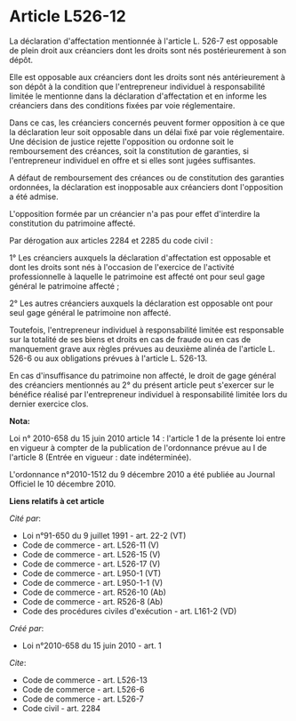 # Article L526-12

La déclaration d'affectation mentionnée à l'article L. 526-7 est opposable de plein droit aux créanciers dont les droits sont
nés postérieurement à son dépôt. 

Elle est opposable aux créanciers dont les droits sont nés antérieurement à son dépôt à la condition que l'entrepreneur
individuel à responsabilité limitée le mentionne dans la déclaration d'affectation et en informe les créanciers dans des
conditions fixées par voie réglementaire. 

Dans ce cas, les créanciers concernés peuvent former opposition à ce que la déclaration leur soit opposable dans un délai
fixé par voie réglementaire. Une décision de justice rejette l'opposition ou ordonne soit le remboursement des créances, soit
la constitution de garanties, si l'entrepreneur individuel en offre et si elles sont jugées suffisantes.

A défaut de remboursement des créances ou de constitution des garanties ordonnées, la déclaration est inopposable aux
créanciers dont l'opposition a été admise.

L'opposition formée par un créancier n'a pas pour effet d'interdire la constitution du patrimoine affecté. 

Par dérogation aux articles 2284 et 2285 du code civil : 

1° Les créanciers auxquels la déclaration d'affectation est opposable et dont les droits sont nés à l'occasion de l'exercice
de l'activité professionnelle à laquelle le patrimoine est affecté ont pour seul gage général le patrimoine affecté ; 

2° Les autres créanciers auxquels la déclaration est opposable ont pour seul gage général le patrimoine non affecté. 

Toutefois, l'entrepreneur individuel à responsabilité limitée est responsable sur la totalité de ses biens et droits en cas
de fraude ou en cas de manquement grave aux règles prévues au deuxième alinéa de l'article L. 526-6 ou aux obligations
prévues à l'article L. 526-13. 

En cas d'insuffisance du patrimoine non affecté, le droit de gage général des créanciers mentionnés au 2° du présent article
peut s'exercer sur le bénéfice réalisé par l'entrepreneur individuel à responsabilité limitée lors du dernier exercice clos.

**Nota:**

Loi n° 2010-658 du 15 juin 2010 article 14 : l'article 1 de la présente loi entre en vigueur à compter de la publication de
l'ordonnance prévue au I de l'article 8 (Entrée en vigueur : date indéterminée).

L'ordonnance n°2010-1512 du 9 décembre 2010 a été publiée au Journal Officiel le 10 décembre 2010.

**Liens relatifs à cet article**

_Cité par_:

  - Loi n°91-650 du 9 juillet 1991 - art. 22-2 (VT)
  - Code de commerce - art. L526-11 (V)
  - Code de commerce - art. L526-15 (V)
  - Code de commerce - art. L526-17 (V)
  - Code de commerce - art. L950-1 (VT)
  - Code de commerce - art. L950-1-1 (V)
  - Code de commerce - art. R526-10 (Ab)
  - Code de commerce - art. R526-8 (Ab)
  - Code des procédures civiles d'exécution - art. L161-2 (VD)

_Créé par_:

  - Loi n°2010-658 du 15 juin 2010 - art. 1

_Cite_:

  - Code de commerce - art. L526-13
  - Code de commerce - art. L526-6
  - Code de commerce - art. L526-7
  - Code civil - art. 2284
